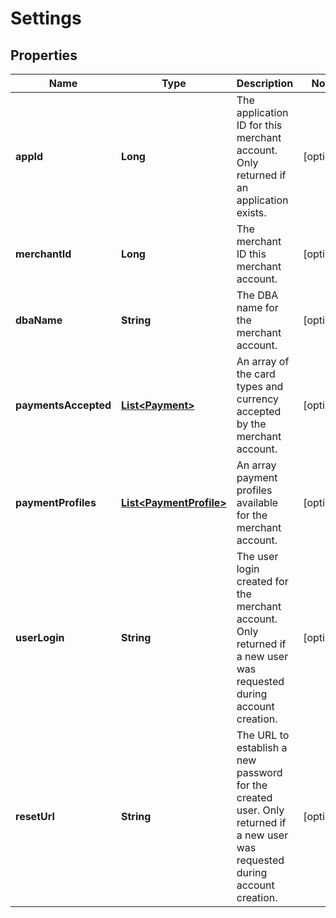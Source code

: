 
# Settings

## Properties
Name | Type | Description | Notes
------------ | ------------- | ------------- | -------------
**appId** | **Long** | The application ID for this merchant account.  Only returned if an application exists. |  [optional]
**merchantId** | **Long** | The merchant ID this merchant account. |  [optional]
**dbaName** | **String** | The DBA name for the merchant account. |  [optional]
**paymentsAccepted** | [**List&lt;Payment&gt;**](Payment.md) | An array of the card types and currency accepted by the merchant account. |  [optional]
**paymentProfiles** | [**List&lt;PaymentProfile&gt;**](PaymentProfile.md) | An array payment profiles available for the merchant account. |  [optional]
**userLogin** | **String** | The user login created for the merchant account.  Only returned if a new user was requested during account creation. |  [optional]
**resetUrl** | **String** | The URL to establish a new password for the created user.  Only returned if a new user was requested during account creation. |  [optional]



